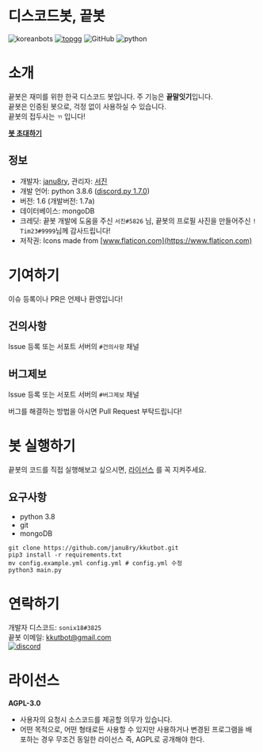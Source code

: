 # 디스코드봇, 끝봇
![koreanbots](https://api.koreanbots.dev/widget/bots/votes/703956235900420226.svg) [![topgg](https://top.gg/api/widget/servers/703956235900420226.svg)](https://top.gg/bot/703956235900420226) ![GitHub](https://img.shields.io/badge/license-AGPL--3.0-brightgreen) ![python](https://img.shields.io/badge/python-3.8-blue)

# 소개
끝봇은 재미를 위한 한국 디스코드 봇입니다.
주 기능은 **끝말잇기**입니다.   
끝봇은 인증된 봇으로, 걱정 없이 사용하실 수 있습니다.    
끝봇의 접두사는 ``ㄲ`` 입니다!

**[봇 초대하기](https://discord.com/api/oauth2/authorize?client_id=703956235900420226&permissions=126016&scope=bot)**


## 정보
- 개발자: [janu8ry](https://github.com/janu8ry), 관리자: [서진](https://github.com/seojin200403)
- 개발 언어: python 3.8.6 ([discord.py 1.7.0](https://discordpy.readthedocs.io/en/latest/index.html))
- 버전: 1.6 (개발버전: 1.7a)
- 데이터베이스: mongoDB  
- 크레딧: 끝봇 개발에 도움을 주신 ``서진#5826`` 님, 끝봇의 프로필 사진을 만들어주신 ``! Tim23#9999``님께 감사드립니다!
- 저작권: Icons made from [www.flaticon.com](https://www.flaticon.com)


# 기여하기
이슈 등록이나 PR은 언제나 환영입니다!

## 건의사항
Issue 등록 또는 서포트 서버의 `#건의사항` 채널
## 버그제보
Issue 등록 또는 서포트 서버의 `#버그제보` 채널

버그를 해결하는 방법을 아시면 Pull Request 부탁드립니다!

# 봇 실행하기
끝봇의 코드를 직접 실행해보고 싶으시면, [라이선스](https://github.com/janu8ry/kkutbot/blob/master/LICENSE) 를 꼭 지켜주세요.

## 요구사항
- python 3.8
- git
- mongoDB

```shell
git clone https://github.com/janu8ry/kkutbot.git
pip3 install -r requirements.txt
mv config.example.yml config.yml # config.yml 수정
python3 main.py
```

# 연락하기

개발자 디스코드: ``sonix18#3825``    
끝봇 이메일: [kkutbot@gmail.com](mailto:kkutbot@gmail.com)    
[![discord](https://discordapp.com/api/guilds/702761942217130005/embed.png?style=banner2)](https://discord.gg/z8tRzwf)

# 라이선스

**AGPL-3.0**
- 사용자의 요청시 소스코드를 제공할 의무가 있습니다.
- 어떤 목적으로, 어떤 형태로든 사용할 수 있지만 사용하거나 변경된 프로그램을 배포하는 경우 무조건 동일한 라이선스 즉, AGPL로 공개해야 한다.
